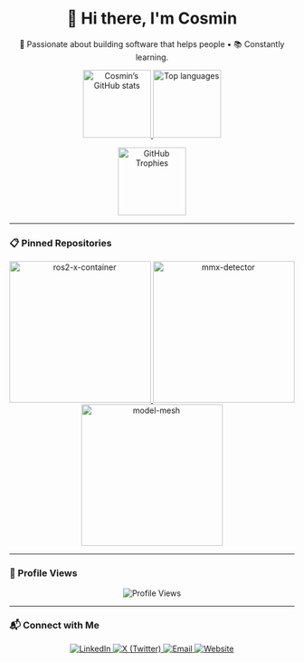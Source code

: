 <div align="center">
  <h1>👋 Hi there, I'm Cosmin</h1>
  <p>🚀 Passionate about building software that helps people • 📚 Constantly learning.</p>
  <p>
    <a href="https://github.com/cosminmemetea">
      <img height="120" src="https://github-readme-stats.vercel.app/api?username=cosminmemetea&theme=dracula&show_icons=true&include_all_commits=true&count_private=true&hide_border=true" alt="Cosmin’s GitHub stats" />
    </a>
    <a href="https://github.com/cosminmemetea">
      <img height="120" src="https://github-readme-stats.vercel.app/api/top-langs/?username=cosminmemetea&layout=compact&theme=dracula&hide_border=true" alt="Top languages" />
    </a>
  </p>
  <p>
    <img height="120" src="https://github-profile-trophy.vercel.app/?username=cosminmemetea&theme=dracula&no-frame=true&margin-w=5&rank=-&row=2" alt="GitHub Trophies" />
  </p>
</div>


---

### 📋 Pinned Repositories
<p align="center">
  <a href="https://github.com/cosminmemetea/ros2-x-container">
    <img src="https://github-readme-stats.vercel.app/api/pin/?username=cosminmemetea&repo=ros2-x-container&theme=dracula&hide_border=true" alt="ros2-x-container" width="250" />
  </a>
  <a href="https://github.com/cosminmemetea/mmx-detector">
    <img src="https://github-readme-stats.vercel.app/api/pin/?username=cosminmemetea&repo=mmx-detector&theme=dracula&hide_border=true" alt="mmx-detector" width="250" />
  </a>
  <a href="https://github.com/cosminmemetea/model-mesh">
    <img src="https://github-readme-stats.vercel.app/api/pin/?username=cosminmemetea&repo=model-mesh&theme=dracula&hide_border=true" alt="model-mesh" width="250" />
  </a>
</p>

---

### 👀 Profile Views
<p align="center">
  <img src="https://komarev.com/ghpvc/?username=cosminmemetea&color=brightgreen&style=flat-square" alt="Profile Views" />
</p>

---

### 📬 Connect with Me
<p align="center">
  <a href="https://linkedin.com/in/cosmin-bogdan-memetea-6450a7bb/">
    <img src="https://img.shields.io/badge/LinkedIn-%230077B5.svg?logo=linkedin&logoColor=white&style=for-the-badge" alt="LinkedIn" />
  </a>
  <a href="https://x.com/CosminBMemetea">
    <img src="https://img.shields.io/badge/X-%23000000.svg?logo=x&logoColor=white&style=for-the-badge" alt="X (Twitter)" />
  </a>
  <a href="mailto:">
    <img src="https://img.shields.io/badge/Email-%23D14836.svg?logo=gmail&logoColor=white&style=for-the-badge" alt="Email" />
  </a>
  <a href="">
    <img src="https://img.shields.io/badge/Website-%23000000.svg?logo=google-chrome&logoColor=white&style=for-the-badge" alt="Website" />
  </a>
</p>


<!--
**cosminmemetea/cosminmemetea** is a ✨ _special_ ✨ repository because its `README.md` (this file) appears on your GitHub profile.

Here are some ideas to get you started:

- 🔭 I’m currently working on ...
- 🌱 I’m currently learning ...
- 👯 I’m looking to collaborate on ...
- 🤔 I’m looking for help with ...
- 💬 Ask me about ...
- 📫 How to reach me: ...
- 😄 Pronouns: ...
- ⚡ Fun fact: ...
-->
